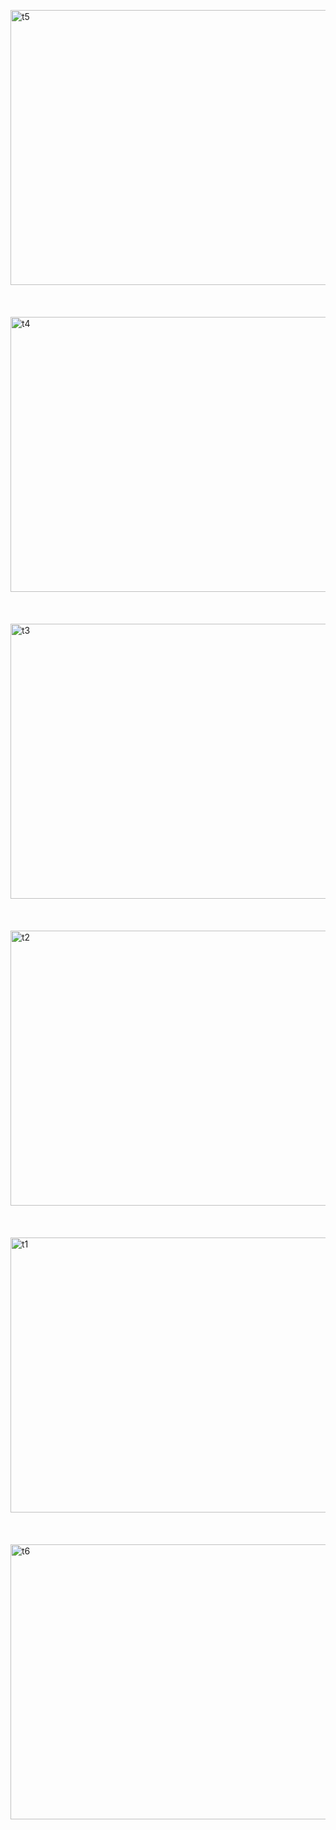 <img width="800" height="440" alt="t5" src="https://github.com/user-attachments/assets/5deb08d5-1b3a-497f-8d8a-ea43062eb67f" /><br><br><br><br>
<img width="800" height="440" alt="t4" src="https://github.com/user-attachments/assets/a9dfdb60-8e79-4968-a38f-325034adaa2c" /><br><br><br><br>
<img width="800" height="440" alt="t3" src="https://github.com/user-attachments/assets/fbd6e8b8-e068-49b9-8372-98ccf84ae90a" /><br><br><br><br>
<img width="800" height="440" alt="t2" src="https://github.com/user-attachments/assets/a6d9fd03-d64d-4fac-b12c-e022dc97f385" /><br><br><br><br>
<img width="800" height="440" alt="t1" src="https://github.com/user-attachments/assets/64b820a2-8325-4772-9bc9-b612588a613a" /><br><br><br><br>
<img width="800" height="440" alt="t6" src="https://github.com/user-attachments/assets/69979d8a-91f3-4b8a-83b2-eec49a499e54" />
